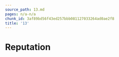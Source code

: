 ```yaml
---
source_path: 13.md
pages: n/a-n/a
chunk_id: 3af89bd56f43ed257bbb081127033264ad0ae2f8
title: '13'
---
```

# Reputation
